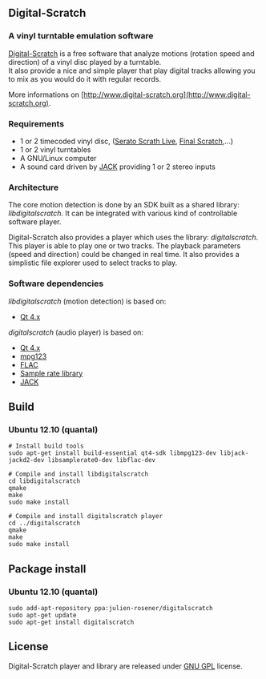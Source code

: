 Digital-Scratch
--------------

### A vinyl turntable emulation software

[Digital-Scratch](http://www.digital-scratch.org/ "Digital-scratch") is a free software that analyze motions (rotation speed and direction) of a vinyl disc played by a turntable.  
It also provide a nice and simple player that play digital tracks allowing you to mix as you would do it with regular records.

More informations on [http://www.digital-scratch.org](http://www.digital-scratch.org).

### Requirements

* 1 or 2 timecoded vinyl disc, ([Serato Scrath Live](http://serato.com/scratchlive), [Final Scratch](http://en.wikipedia.org/wiki/Final_Scratch),...)
* 1 or 2 vinyl turntables
* A GNU/Linux computer
* A sound card driven by [JACK](http://jackaudio.org/) providing 1 or 2 stereo inputs

### Architecture

The core motion detection is done by an SDK built as a shared library: _libdigitalscratch_. It can be integrated with various kind of controllable software player.

Digital-Scratch also provides a player which uses the library: _digitalscratch_. This player is able to play one or two tracks. The playback parameters (speed and direction) could be changed in real time. It also provides a simplistic file explorer used to select tracks to play.

### Software dependencies

_libdigitalscratch_ (motion detection) is based on:
* [Qt 4.x](http://qt.digia.com/)

_digitalscratch_ (audio player) is based on:
* [Qt 4.x](http://qt.digia.com/)
* [mpg123](http://www.mpg123.de/)
* [FLAC](http://flac.sourceforge.net/)
* [Sample rate library](http://www.mega-nerd.com/SRC/)
* [JACK](http://jackaudio.org/)

Build
--------------

### Ubuntu 12.10 (quantal)
    # Install build tools
    sudo apt-get install build-essential qt4-sdk libmpg123-dev libjack-jackd2-dev libsamplerate0-dev libflac-dev
    
    # Compile and install libdigitalscratch
    cd libdigitalscratch
    qmake
    make
    sudo make install
    
    # Compile and install digitalscratch player
    cd ../digitalscratch
    qmake
    make
    sudo make install

Package install
--------------

### Ubuntu 12.10 (quantal)
    sudo add-apt-repository ppa:julien-rosener/digitalscratch
    sudo apt-get update
    sudo apt-get install digitalscratch

License
--------------

Digital-Scratch player and library are released under [GNU GPL](http://www.gnu.org/copyleft/gpl.html) license.
